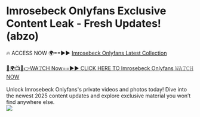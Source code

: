 # Imrosebeck Onlyfans Exclusive Content Leak - Fresh Updates! (abzo)

🔥 ACCESS NOW 🌍==►► <a href="https://tinyurl.com/kvy9nzfs" rel="nofollow">Imrosebeck Onlyfans Latest Collection</a>
<br><br>
[🔴🌍📺📱👉WA𝚃CH Now==►► CLICK HERE TO Imrosebeck Onlyfans 𝚆𝙰𝚃𝙲𝙷 NOW](https://tinyurl.com/kvy9nzfs)
<br><br>
Unlock Imrosebeck Onlyfans's private videos and photos today! Dive into the newest 2025 content updates and explore exclusive material you won’t find anywhere else.
<br>
<a href="https://tinyurl.com/kvy9nzfs" rel="nofollow" data-target="animated-image.originalLink"><img src="https://camo.githubusercontent.com/8a4f000d20f83aca3bf7ec5f350d767afa0574a8a352519fd8cfa583a6f93a33/68747470733a2f2f692e696d6775722e636f6d2f644a486b345a712e676966" data-canonical-src="https://i.imgur.com/dJHk4Zq.gif" style="max-width: 100%; display: inline-block;" data-target="animated-image.originalImage"></a>
<br>
